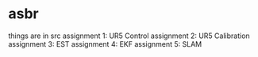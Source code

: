 # asbr
things are in src
assignment 1: UR5 Control 
assignment 2: UR5 Calibration 
assignment 3: EST 
assignment 4: EKF 
assignment 5: SLAM
